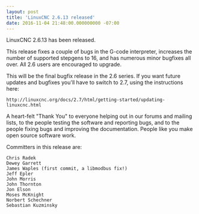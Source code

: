 ```yaml
---
layout: post
title: 'LinuxCNC 2.6.13 released'
date: 2016-11-04 21:48:00.000000000 -07:00
---
```

LinuxCNC 2.6.13 has been released.

This release fixes a couple of bugs in the G-code interpreter, increases
the number of supported stepgens to 16, and has numerous minor bugfixes
all over.  All 2.6 users are encouraged to upgrade.

This will be the final bugfix release in the 2.6 series.  If you want
future updates and bugfixes you'll have to switch to 2.7, using the
instructions here:

    http://linuxcnc.org/docs/2.7/html/getting-started/updating-linuxcnc.html


A heart-felt "Thank You" to everyone helping out in our forums and mailing
lists, to the people testing the software and reporting bugs, and to
the people fixing bugs and improving the documentation.  People like
you make open source software work.

Committers in this release are:

    Chris Radek
    Dewey Garrett
    James Waples (first commit, a libmodbus fix!)
    Jeff Epler
    John Morris
    John Thornton
    Jon Elson
    Moses McKnight
    Norbert Schechner
    Sebastian Kuzminsky


